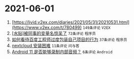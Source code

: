# 2021-06-01

1. [https://livid.v2ex.com/diaries/2021/05/31/20210531.html](https://www.v2ex.com/t/780499) `149条评论` `V2EX`
1. [[水贴]被同事的变量名惊呆了](https://www.v2ex.com/t/780515) `72条评论` `程序员`
1. [如何看待百度工程师过度包装自己项目的行为](https://www.v2ex.com/t/780520) `37条评论` `程序员`
1. [nextcloud 安装困难](https://www.v2ex.com/t/780522) `11条评论` `问与答`
1. [Android 11 是否能够录制内部音频？](https://www.v2ex.com/t/780537) `6条评论` `Android`
